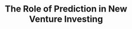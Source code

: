 ---
layout: article
comments: true
title: The Role of Prediction in New Venture Investing
excerpt: 
link: http://digitalknowledge.babson.edu/cgi/viewcontent.cgi?article=1490&context=fer
source: 
authors:
  - name: Robert Wiltbank
    affiliation: Willamette University
  - name: Richard Sudek
    affiliation: Chapman University
  - name: Stuart Read
    affiliation: IMD, Switzerland
abstract: 
---